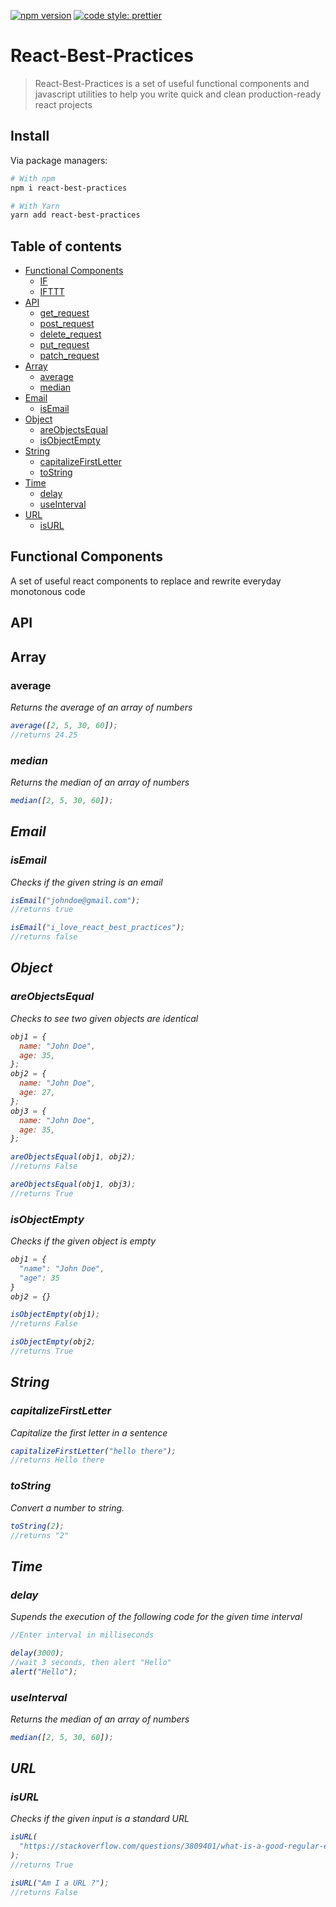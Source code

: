 [![npm version](https://badge.fury.io/js/angular2-expandable-list.svg)](https://badge.fury.io/js/angular2-expandable-list)
[![code style: prettier](https://img.shields.io/badge/code_style-prettier-ff69b4.svg?style=flat-square)](https://github.com/prettier/prettier)

# React-Best-Practices

> React-Best-Practices is a set of useful functional components and javascript utilities to help you write quick and clean production-ready react projects

## Install

Via package managers:

```bash
# With npm
npm i react-best-practices

# With Yarn
yarn add react-best-practices
```

## Table of contents

- [Functional Components](#functional-components)
  - [IF](#if)
  - [IFTTT](#ifttt)
- [API](#api)
  - [get_request](#get_request)
  - [post_request](#post_request)
  - [delete_request](#delete_request)
  - [put_request](#put_request)
  - [patch_request](#patch_request)
- [Array](#array)
  - [average](#average)
  - [median](#median)
- [Email](#email)
  - [isEmail](#isemail)
- [Object](#object)
  - [areObjectsEqual](#areobjectsequal)
  - [isObjectEmpty](#isobjectempty)
- [String](#objects)
  - [capitalizeFirstLetter](#capitalizefirstletter)
  - [toString](#tostring)
- [Time](#time)
  - [delay](#delay)
  - [useInterval](#useinterval)
- [URL](#url)
  - [isURL](#isurl)

## Functional Components

A set of useful react components to replace and rewrite everyday monotonous code

## API

## Array

### average

<i>Returns the average of an array of numbers<i>

```js
average([2, 5, 30, 60]);
//returns 24.25
```

### median

<i>Returns the median of an array of numbers<i>

```js
median([2, 5, 30, 60]);
```

## Email

### isEmail

<i>Checks if the given string is an email<i>

```js
isEmail("johndoe@gmail.com");
//returns true

isEmail("i_love_react_best_practices");
//returns false
```

## Object

### areObjectsEqual

<i>Checks to see two given objects are identical<i>

```js
obj1 = {
  name: "John Doe",
  age: 35,
};
obj2 = {
  name: "John Doe",
  age: 27,
};
obj3 = {
  name: "John Doe",
  age: 35,
};

areObjectsEqual(obj1, obj2);
//returns False

areObjectsEqual(obj1, obj3);
//returns True
```

### isObjectEmpty

<i>Checks if the given object is empty<i>

```js
obj1 = {
  "name": "John Doe",
  "age": 35
}
obj2 = {}

isObjectEmpty(obj1);
//returns False

isObjectEmpty(obj2;
//returns True
```

## String

### capitalizeFirstLetter

<i>Capitalize the first letter in a sentence<i>

```js
capitalizeFirstLetter("hello there");
//returns Hello there
```

### toString

<i>Convert a number to string.<i>

```js
toString(2);
//returns "2"
```

## Time

### delay

<i>Supends the execution of the following code for the given time interval<i>

```js
//Enter interval in milliseconds

delay(3000);
//wait 3 seconds, then alert "Hello"
alert("Hello");
```

### useInterval

<i>Returns the median of an array of numbers<i>

```js
median([2, 5, 30, 60]);
```

## URL

### isURL

<i>Checks if the given input is a standard URL<i>

```js
isURL(
  "https://stackoverflow.com/questions/3809401/what-is-a-good-regular-expression-to-match-a-url"
);
//returns True

isURL("Am I a URL ?");
//returns False
```
